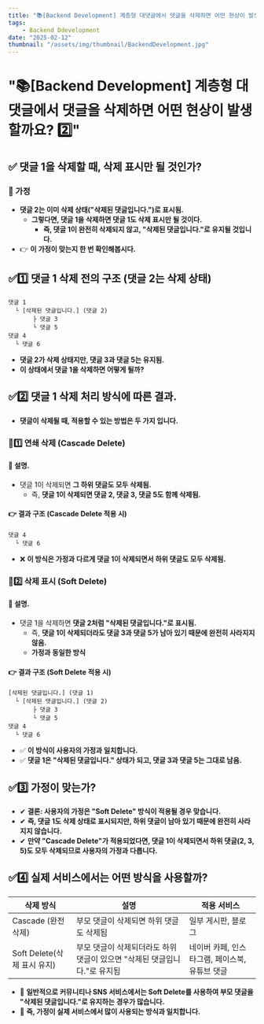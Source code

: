 ```yaml
---
title: "📚[Backend Development] 계층형 대댓글에서 댓글을 삭제하면 어떤 현상이 발생할까요? 2️⃣"
tags:
    - Backend Ddevelopment
date: "2025-02-12"
thumbnail: "/assets/img/thumbnail/BackendDevelopment.jpg"
---
```


# "📚[Backend Development] 계층형 대댓글에서 댓글을 삭제하면 어떤 현상이 발생할까요? 2️⃣"
## ✅ 댓글 1을 삭제할 때, 삭제 표시만 될 것인가?
### 📌 가정
- **댓글 2는 이미 삭제 상태("삭제된 댓글입니다.")로 표시됨.**
    - **그렇다면, 댓글 1을 삭제하면 댓글 1도 삭제 표시만 될 것이다.**
        - **즉, 댓글 1이 완전히 삭제되지 않고, "삭제된 댓글입니다."로 유지될 것입니다.**
- 👉 **이 가정이 맞는지 한 번 확인해봅시다.**

## ✅1️⃣ 댓글 1 삭제 전의 구조 (댓글 2는 삭제 상태)
```
댓글 1
  └ [삭제된 댓글입니다.] (댓글 2)
       ├ 댓글 3
       └ 댓글 5
댓글 4
  └ 댓글 6
```

- **댓글 2가 삭제 상태지만, 댓글 3과 댓글 5는 유지됨.**
- **이 상태에서 댓글 1을 삭제하면 어떻게 될까?**

## ✅2️⃣ 댓글 1 삭제 처리 방식에 따른 결과.
- **댓글이 삭제될 때, 적용할 수 있는 방법은 두 가지 입니다.**

### 📌1️⃣ 연쇄 삭제 (Cascade Delete)
#### 📝 설명.
- 댓글 1이 삭제되면 **그 하위 댓글도 모두 삭제됨.**
    - 즉, **댓글 1이 삭제되면 댓글 2, 댓글 3, 댓글 5도 함께 삭제됨.**

#### 👉 결과 구조 (Cascade Delete 적용 시)

```
댓글 4
  └ 댓글 6
```

- ❌ **이 방식은 가정과 다르게 댓글 1이 삭제되면서 하위 댓글도 모두 삭제됨.**

### 📌2️⃣ 삭제 표시 (Soft Delete)
#### 📝 설명.
- 댓글 1을 삭제하면 **댓글 2처럼 "삭제된 댓글입니다."로 표시됨.**
    - 즉, **댓글 1이 삭제되더라도 댓글 3과 댓글 5가 남아 있기 때문에 완전히 사라지지 않음.**
    - **가정과 동일한 방식**

#### 👉 결과 구조 (Soft Delete 적용 시)

```
[삭제된 댓글입니다.] (댓글 1)
  └ [삭제된 댓글입니다.] (댓글 2)
       ├ 댓글 3
       └ 댓글 5
댓글 4
  └ 댓글 6
```

- ✅ **이 방식이 사용자의 가정과 일치합니다.**
- ✅ **댓글 1은 "삭제된 댓글입니다." 상태가 되고, 댓글 3과 댓글 5는 그대로 남음.**

## ✅3️⃣ 가정이 맞는가?
- ✔ **결론: 사용자의 가정은 "Soft Delete" 방식이 적용될 경우 맞습니다.**
- ✔ **즉, 댓글 1도 삭제 상태로 표시되지만, 하위 댓글이 남아 있기 때문에 완전히 사라지지 않습니다.**
- ✔ **만약 "Cascade Delete"가 적용되었다면, 댓글 1이 삭제되면서 하위 댓글(2, 3, 5)도 모두 삭제되므로 사용자의 가정과 다릅니다.**

## ✅4️⃣ 실제 서비스에서는 어떤 방식을 사용할까?

|삭제 방식|설명|적용 서비스|
| -------- | -------- | -------- |
|Cascade (완전 삭제)|부모 댓글이 삭제되면 하위 댓글도 삭제됨|일부 게시판, 블로그|
|Soft Delete(삭제 표시 유지)|부모 댓글이 삭제되더라도 하위 댓글이 있으면 "삭제된 댓글입니다."로 유지됨|네이버 카페, 인스타그램, 페이스북, 유튜브 댓글|

- 📌 **일반적으로 커뮤니티나 SNS 서비스에서는 Soft Delete를 사용하여 부모 댓글을 "삭제된 댓글입니다."로 유지하는 경우가 많습니다.**
- 📌 **즉, 가정이 실제 서비스에서 많이 사용되는 방식과 일치합니다.**
